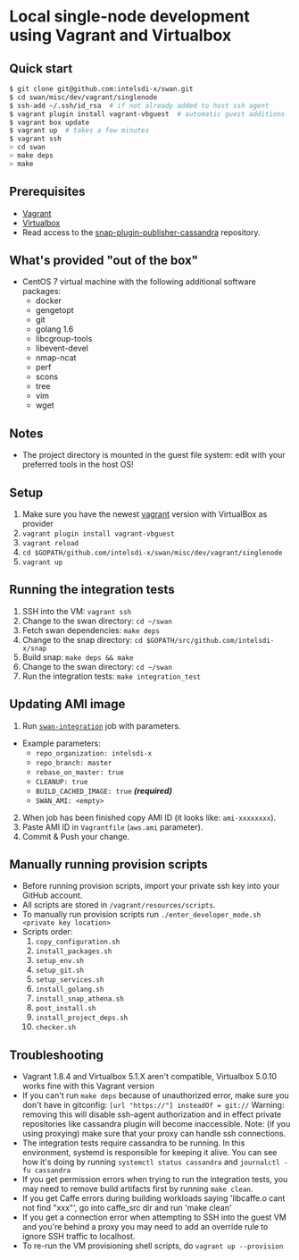 # Local single-node development using Vagrant and Virtualbox

## Quick start

```sh
$ git clone git@github.com:intelsdi-x/swan.git
$ cd swan/misc/dev/vagrant/singlenode
$ ssh-add ~/.ssh/id_rsa  # if not already added to host ssh agent
$ vagrant plugin install vagrant-vbguest  # automatic guest additions
$ vagrant box update
$ vagrant up  # takes a few minutes
$ vagrant ssh
> cd swan
> make deps
> make
```

## Prerequisites

- [Vagrant](https://vagrantup.com)
- [Virtualbox](https://www.virtualbox.org/wiki/Downloads)
- Read access to the
  [snap-plugin-publisher-cassandra](https://github.com/intelsdi-x/snap-plugin-publisher-cassandra)
  repository.

## What's provided "out of the box"

- CentOS 7 virtual machine with the following additional software packages:
  - docker
  - gengetopt
  - git
  - golang 1.6
  - libcgroup-tools
  - libevent-devel
  - nmap-ncat
  - perf
  - scons
  - tree
  - vim
  - wget

## Notes

- The project directory is mounted in the guest file system: edit with your
  preferred tools in the host OS!

## Setup
1. Make sure you have the newest [vagrant](https://www.vagrantup.com/downloads.html) version with VirtualBox as provider
1. `vagrant plugin install vagrant-vbguest`
1. `vagrant reload`
1. `cd $GOPATH/github.com/intelsdi-x/swan/misc/dev/vagrant/singlenode`
1. `vagrant up`

## Running the integration tests

1. SSH into the VM: `vagrant ssh`
1. Change to the swan directory: `cd ~/swan`
1. Fetch swan dependencies: `make deps`
1. Change to the snap directory:
   `cd $GOPATH/src/github.com/intelsdi-x/snap`
1. Build snap: `make deps && make`
1. Change to the swan directory: `cd ~/swan`
1. Run the integration tests: `make integration_test`

## Updating AMI image
1. Run [`swan-integration`](https://private.ci.snap-telemetry.io/job/swan-integration/build) job with parameters.
  - Example parameters:
    - `repo_organization: intelsdi-x`
    - `repo_branch: master`
    - `rebase_on_master: true`
    - `CLEANUP: true`
    - `BUILD_CACHED_IMAGE: true` ***(required)***
    - `SWAN_AMI: <empty>`
2. When job has been finished copy AMI ID (it looks like: `ami-xxxxxxxx`).
3. Paste AMI ID in `Vagrantfile` (`aws.ami` parameter).
4. Commit & Push your change.

## Manually running provision scripts
- Before running provision scripts, import your private ssh key into your GitHub account.
- All scripts are stored in `/vagrant/resources/scripts`.
- To manually run provision scripts run `./enter_developer_mode.sh <private key location>`
- Scripts order:
  1. `copy_configuration.sh`
  2. `install_packages.sh`
  3. `setup_env.sh`
  4. `setup_git.sh`
  5. `setup_services.sh`
  6. `install_golang.sh`
  7. `install_snap_athena.sh`
  8. `post_install.sh`
  9. `install_project_deps.sh`
  10. `checker.sh`

## Troubleshooting
- Vagrant 1.8.4 and Virtualbox 5.1.X aren't compatible, Virtualbox 5.0.10
  works fine with this Vagrant version
- If you can't run `make deps` because of unauthorized error, make sure you don't
  have in gitconfig:
  `[url "https://"]
           insteadOf = git://`
  Warning: removing this will disable ssh-agent authorization and in effect private repositories like cassandra plugin will become inaccessible.
  Note: (if you using proxying) make sure that your proxy can handle ssh connections.
- The integration tests require cassandra to be running. In this
  environment, systemd is responsible for keeping it alive. You can see
  how it's doing by running `systemctl status cassandra` and
  `journalctl -fu cassandra`
- If you get permission errors when trying to run the integration tests,
  you may need to remove build artifacts first by running `make clean`.
- If you get Caffe errors during building workloads saying
  'libcaffe.o cant not find "xxx"', go into caffe_src dir and run 'make clean'
- If you get a connection error when attempting to SSH into the guest
  VM and you're behind a proxy you may need to add an override rule to ignore
  SSH traffic to localhost.
- To re-run the VM provisioning shell scripts, do
  `vagrant up --provision`
